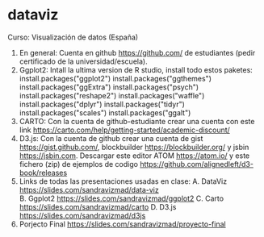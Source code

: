 # dataviz

Curso: Visualización de datos (España)

1. En general: Cuenta en github https://github.com/ de estudiantes (pedir certificado de la universidad/escuela). 
2. Ggplot2: Intall la ultima version de R studio, install todo estos paketes:
install.packages("ggplot2")
install.packages("ggthemes")
install.packages("ggExtra")
install.packages("psych")
install.packages("reshape2")
install.packages("waffle")
install.packages("dplyr")
install.packages("tidyr")
install.packages("scales")
install.packages("ggalt")
3. CARTO: Con la cuenta de github-estudiante crear una cuenta con este link https://carto.com/help/getting-started/academic-discount/ 
4. D3.js: Con la cuenta de github crear una cuenta de gist https://gist.github.com/, blockbuilder https://blockbuilder.org/ y jsbin https://jsbin.com. 
Descargar este editor ATOM https://atom.io/ y este fichero (zip) de ejemplos de codigo https://github.com/alignedleft/d3-book/releases 
5. Links de todas las presentaciones usadas en clase: 
        A. DataViz https://slides.com/sandravizmad/data-viz       
        B. Ggplot2 https://slides.com/sandravizmad/ggplot2
        C. Carto https://slides.com/sandravizmad/carto
        D. D3.js https://slides.com/sandravizmad/d3js
6. Porjecto Final https://slides.com/sandravizmad/proyecto-final
